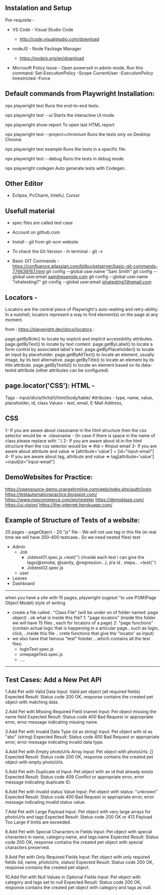 Instalation and Setup
---------------------

Pre-requisite - 
  - VS Code - Visual Studio Code
    - http://code.visualstudio.com/download

  - nodeJS - Node Package Manager
    - https://nodejs.org/en/download

  - Microsoft Policy Issue - Open powersell in admin mode, Run this command:
    Set-ExecutionPolicy -Scope CurrentUser -ExecutionPolicy Inrestricted -Force


Default commands from Playwright Installation:
----------------------------------------------

  npx playwright test
    Runs the end-to-end tests.

  npx playwright test --ui
    Starts the interactive UI mode.

  npx playwright show-report
    To open last HTML report

  npx playwright test --project=chromium
    Runs the tests only on Desktop Chrome.

  npx playwright test example
    Runs the tests in a specific file.

  npx playwright test --debug
    Runs the tests in debug mode.

  npx playwright codegen
    Auto generate tests with Codegen.



Other Editor
------------
 - Eclipse, PvCharm, IntelliJ, Cursor

Usefull material
----------------
 
 - spec files are called test case

 - Account on github.com
 - Install - git from git-scm website 
 - To check the Git Version - In terminal - git -v
 - Basic GIT Commands - https://confluence.atlassian.com/bitbucketserver/basic-git-commands-776639767.html
        git config --global user.name "Sam Smith" git config --global user.email sam@example.com
        git config --global user.name "ishatesting7" git config --global user.email ishatesting7@gmail.com

Locators -
----------
Locators are the central piece of Playwright's auto-waiting and retry-ability. In a nutshell, locators represent a way to find element(s) on the page at any moment.

from :  https://playwright.dev/docs/locators  :

page.getByRole() to locate by explicit and implicit accessibility attributes.
page.getByText() to locate by text content. 
page.getByLabel() to locate a form control by associated label's text. 
page.getByPlaceholder() to locate an input by placeholder. 
page.getByAltText() to locate an element, usually image, by its text alternative. 
page.getByTitle() to locate an element by its title attribute. 
page.getByTestId() to locate an element based on its data-testid attribute (other attributes can be configured).

page.locator('CSS'):
HTML -
------
Tags - input/div/a/th/td/li/html/body/table/ 
Attributes - type, name, value, placeholder, id, class 
Values - text, email, E-Mail Address,

CSS
---
1- If you are aware about classname in the html structure then the css selector would be => .classname - (In case if there is space in the name of class please replace with '.')
2- If you are aware about id in the html structure then the css selector would be => #id = #input-email
3- If you are aware about attribute and value => [attribute='value'] = [id="input-email"]
4- If you are aware about tag, attribute and value => tag[attribute='value'] =input[id="input-email"]

DemoWebsites for Practice:
--------------------------
https://opensource-demo.orangehrmlive.com/web/index.php/auth/login
https://testautomationpractice.blogspot.com/
https://www.nopcommerce.com/en/register
https://demoblaze.com/
https://ui.vision/
https://the-internet.herokuapp.com/


Example of Structure of Tests of a website:
-------------------------------------------
20 pages -
pageObject - 20 "js" file - We will not use tag in this file
(in real time we will have 300-400 testcase.. So we need nested files)
test
 - Admin
   - Job
     - Jobtest01.spec.js 
        +test('')   //inside each test i can give the tags(@smoke, @sanity, @regression...), jira id , steps...
        +test('') 
     - Jobtest02.spec.js
   - user
 - Leaves
 - Dashboard


 ----------------------------
 when you have a site with 15 pages, playwright sugesst "to use POM(Page Object Model) style of writing
 - create a file called : "Class File" (will be under on of folder named: page object) ..ok what is inside this file?
   1: "page locators"  (inside this folder we will have 15 files , each for locators of a page)
   2: "page functions" (contain actual logic that is happening in a articular page.. such as login, click, ..inside this file .. crete functions that give the "locator' as input)
 - we also have that famous "test" foleder ...which contains all the test files:
   - loginTest.spec.js
   - omepageTest.spec.js
   - ....

------------------------------
Test Cases: Add a New Pet API
-----------------------------

1.Add Pet with Valid Data Input: Valid pet object (all required fields) Expected Result: Status code 200 OK, response contains the created pet object with matching data.

2.Add Pet with Missing Required Field (name) Input: Pet object missing the name field Expected Result: Status code 400 Bad Request or appropriate error, error message indicating missing name.

3.Add Pet with Invalid Data Type (id as string) Input: Pet object with id as "abc" (string) Expected Result: Status code 400 Bad Request or appropriate error, error message indicating invalid data type.

4.Add Pet with Empty photoUrls Array Input: Pet object with photoUrls: [] Expected Result: Status code 200 OK, response contains the created pet object with empty photoUrls.

5.Add Pet with Duplicate id Input: Pet object with an id that already exists Expected Result: Status code 409 Conflict or appropriate error, error message indicating duplicate ID.

6.Add Pet with Invalid status Value Input: Pet object with status: "unknown" Expected Result: Status code 400 Bad Request or appropriate error, error message indicating invalid status value.

7.Add Pet with Large Payload Input: Pet object with very large arrays for photoUrls and tags Expected Result: Status code 200 OK or 413 Payload Too Large if limits are exceeded.

8.Add Pet with Special Characters in Fields Input: Pet object with special characters in name, category.name, and tags.name Expected Result: Status code 200 OK, response contains the created pet object with special characters preserved.

9.Add Pet with Only Required Fields Input: Pet object with only required fields (id, name, photoUrls, status) Expected Result: Status code 200 OK, response contains the created pet object.

10.Add Pet with Null Values in Optional Fields Input: Pet object with category and tags set to null Expected Result: Status code 200 OK, response contains the created pet object with category and tags as null.









